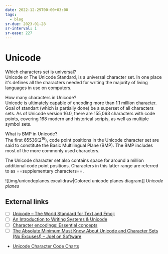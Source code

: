 ```yaml
---
date: 2022-12-29T00:00+03:00
tags:
  - blog
sr-due: 2023-01-28
sr-interval: 1
sr-ease: 227
---
```


# Unicode

Which characters set is universal?
<br class="f">
Unicode or The Unicode Standard, is a universal character set. In one place it's
defines all the characters needed for writing the majority of living languages
in use on computers.

How many characters in Unicode?
<br class="f">
Unicode is ultimately capable of encoding more than 1.1 million character.
Goal of standart (which is partially done) be a superset of all characters sets.
As of Unicode version 16.0, there are 155,063 characters with code points,
covering 168 modern and historical scripts, as well as multiple symbol sets.

What is BMP in Unicode?
<br class="f">
The first $65536 (2^{16})$, code point positions in the Unicode character set
are said to constitute the Basic Multilingual Plane (BMP). The BMP includes most
of the more commonly used characters.

The Unicode character set also contains space for around a million additional
code point positions. Characters in this latter range are referred to as
==supplementary characters==.

![[img/unicodeplanes.excalidraw|Colored unicode planes diagram]]
_Unicode planes_

## External links

- [ ] [Unicode – The World Standard for Text and Emoji](https://home.unicode.org/)
- [ ] [An Introduction to Writing Systems & Unicode](https://r12a.github.io/scripts/tutorial/)
- [ ] [Character encodings: Essential concepts](https://www.w3.org/International/articles/definitions-characters/)
- [ ] [The Absolute Minimum Must Know About Unicode and Character Sets (No Excuses!) – Joel on Software](https://www.joelonsoftware.com/2003/10/08/the-absolute-minimum-every-software-developer-absolutely-positively-must-know-about-unicode-and-character-sets-no-excuses/)
- [Unicode Character Code Charts](https://www.unicode.org/charts/)
